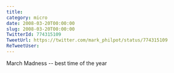 ```yaml
---
title: 
category: micro
date: 2008-03-20T00:00:00
slug: 2008-03-20T00:00:00
TwitterId: 774315109
TweetUrl: https://twitter.com/mark_philpot/status/774315109
ReTweetUser: 
---
```


March Madness -- best time of the year